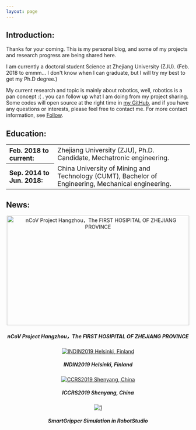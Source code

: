 ```yaml
---
layout: page
---
```


<h2>Introduction:</h2>

<p> 
Thanks for your coming. This is my personal blog, and some of my projects and research progress are being shared here.
</p>
<p> 
I am currently a doctoral student Science at Zhejiang University (ZJU). (Feb. 2018 to emmm... I don't know when I can graduate, but I will try my best to get my Ph.D degree.)
</p>
<P> 
My current research and topic is mainly about robotics, well, robotics is a pan concept :( . you can follow up what I am doing from my project sharing. Some codes will open source at the right time in <a href="https://github.com/HonghaoLYU" target="_blank">my GitHub</a>, and if you have any questions or interests, please feel free to contact me. For more contact information, see <a href="/english/follow" target="_blank">Follow</a>.
</p>

<h2>Education:</h2>

<table>
  <tr>
    <th style="font-size:1.1em; text-align:left;">Feb. 2018 to current:</th>
    <td style="font-size:1.1em; text-align:left;" >Zhejiang University (ZJU), Ph.D. Candidate, Mechatronic engineering.</td>
  </tr>
  <tr>
    <th style="font-size:1.1em; text-align:left;">Sep. 2014 to Jun. 2018:</th>
    <td style="font-size:1.1em; text-align:left;">China University of Mining and Technology (CUMT), Bachelor of Engineering, Mechanical engineering.</td>
  </tr>
</table>

<h2>News:</h2>

<script src="/js/swiper.min.js"></script>

<div class="swiper-container">
    <div class="swiper-wrapper">
        <div class="swiper-slide" style="text-align:center">
          <a href="https://honghaolyu.github.io/chinese/projets" target="_blank"> 
          <img src="https://honghaolyu.github.io//assets/images/2019nCOV_certification.jpg"  width="500" height="300" alt="nCoV Project Hangzhou，The FIRST HOSIPITAL OF ZHEJIANG PROVINCE"/> </a> 
          <h5>nCoV Project Hangzhou，The FIRST HOSIPITAL OF ZHEJIANG PROVINCE</h5>
        </div>
        <div class="swiper-slide" style="text-align:center"> 
          <a href="https://honghaolyu.github.io/english/2019/07/26/indin19-log.html" target="_blank"> 
          <img src="https://honghaolyu.github.io/assets/images/posts/1-1.jpg" alt="INDIN2019 Helsinki, Finland"/> </a> 
          <h5>INDIN2019 Helsinki, Finland</h5>
        </div>
        <div class="swiper-slide" style="text-align:center"> 
          <a href="https://honghaolyu.github.io/english/2019/08/14/ccrs2019-log.html" target="_blank"> 
          <img src="https://honghaolyu.github.io/assets/images/posts/2-1.jpg" alt="CCRS2019 Shenyang, China"/> </a> 
          <h5>ICCRS2019 Shenyang, China</h5>
        </div>
        <div class="swiper-slide" style="text-align:center"> 
          <a href="https://honghaolyu.github.io/english/2019/09/01/yumi-smartgripper-simulation.html" target="_blank"> 
          <img src="https://honghaolyu.github.io/assets/images/posts/3-1.jpg" alt="1"/> </a> 
          <h5>SmartGripper Simulation in RobotStudio</h5>
          <p> &ensp; </p>
        </div>
    </div>
    <!-- 如果需要分页器 -->
    <div class="swiper-pagination"></div>
    <!-- 如果需要导航按钮 -->
    <div class="swiper-button-prev"></div>
    <div class="swiper-button-next"></div>
</div>

<script>        
  var mySwiper = new Swiper ('.swiper-container', {
    direction: 'horizontal', // 垂直切换选项
    loop: true, // 循环模式选项
    autoplay: true,
    // width: 600px;
    // height: 300px;

    // 如果需要分页器
    pagination: {
      el: '.swiper-pagination',
    },
    
    // 如果需要前进后退按钮
    navigation: {
      nextEl: '.swiper-button-next',
      prevEl: '.swiper-button-prev',
    },
    
    // 如果需要滚动条
    // scrollbar: {
    //   el: '.swiper-scrollbar',
    // },
  })        
</script>

<!-- {% include comments.html %} -->

